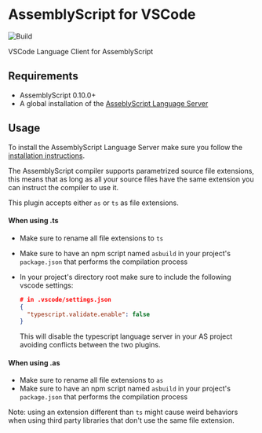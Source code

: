 # AssemblyScript for VSCode

![Build](https://github.com/saulecabrera/as-vscode/workflows/Build/badge.svg)


VSCode Language Client for AssemblyScript

## Requirements

- AssemblyScript 0.10.0+
- A global installation of the [AsseblyScript Language Server](https://github.com/saulecabrera/asls)

## Usage

To install the AssemblyScript Language Server make sure you follow the [installation instructions](https://github.com/saulecabrera/asls#installation).

The AssemblyScript compiler supports parametrized source file extensions, this means that as long as
all your source files have the same extension you can instruct the compiler to use it.

This plugin accepts either `as` or `ts` as file extensions.

#### When using .ts

- Make sure to rename all file extensions to `ts`
- Make sure to have an npm script named `asbuild` in your project's `package.json` that performs the compilation process
- In your project's directory root make sure to include the following vscode settings:

  ```json
  # in .vscode/settings.json
  {
    "typescript.validate.enable": false
  }
  ```

  This will disable the typescript language server in your AS project avoiding
  conflicts between the two plugins.

#### When using .as

- Make sure to rename all file extensions to `as`
- Make sure to have an npm script named `asbuild` in your project's `package.json` that performs the compilation process

Note: using an extension different than `ts` might cause weird behaviors when using third party libraries that don't use the
same file extension.

